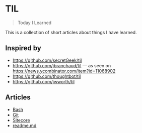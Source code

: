 # TIL

> Today I Learned

This is a collection of short articles about things I have learned.

## Inspired by

 * https://github.com/secretGeek/til
 * https://github.com/jbranchaud/til &mdash; as seen on https://news.ycombinator.com/item?id=11068902
 * https://github.com/thoughtbot/til
 * https://github.com/jwworth/til


## Articles

 * [Bash](Bash)
 * [Git](Git)
 * [Sitecore](Sitecore)
 * [readme.md](readme.md)
